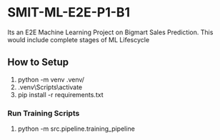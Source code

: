 # SMIT-ML-E2E-P1-B1

Its an E2E Machine Learning Project on Bigmart Sales Prediction. This would include complete stages of ML Lifescycle

## How to Setup

1. python -m venv .venv/
2. .venv\Scripts\activate
3. pip install -r requirements.txt

### Run Training Scripts

1. python -m src.pipeline.training_pipeline
